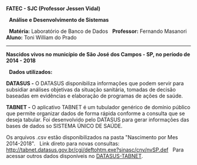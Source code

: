 **FATEC - SJC (Professor Jessen Vidal)**

&nbsp;
**Análise e Desenvolvimento de Sistemas**

&nbsp;
**Matéria:** Laboratório de Banco de Dados
&nbsp;
**Professor:** Fernando Masanori
&nbsp;
**Aluno:** Toni William do Prado

---


**Nascidos vivos no município de São José dos Campos - SP, no período de 2014 - 2018**

&nbsp;
**Dados utilizados:**
&nbsp;

**DATASUS -** O DATASUS disponibiliza informações que podem servir para subsidiar  análises objetivas da situação sanitária, tomadas de decisão baseadas em evidências e elaboração de programas de ações de saúde.
&nbsp;

**TABNET -** O aplicativo TABNET é um tubulador genérico de domínio público que permite organizar dados de forma rápida conforme a consulta que se deseja tabular. Foi desenvolvido pelo DATASUS para gerar informações das bases de dados so SISTEMA ÚNICO DE SAÚDE.
&nbsp;

Os arquivos .csv estão disponibilizados na pasta "Nascimento por Mes 2014-2018".
 &nbsp;
Link direto para novas consultas: <http://tabnet.datasus.gov.br/cgi/deftohtm.exe?sinasc/cnv/nvSP.def>
 &nbsp;
Para acessar outros dados disponíveis no [DATASUS-TABNET](http://www2.datasus.gov.br/DATASUS/index.php?area=02).
